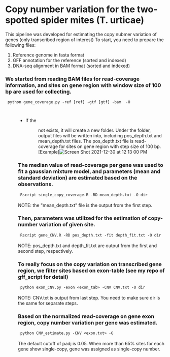 # Copy number variation for the two-spotted spider mites (T. urticae)

This pipeline was developed for estimating the copy nubmer variation of genes (only transcribed region of interest)
To start, you need to prepare the following files:
1. Reference genome in fasta format
2. GFF annotation for the reference (sorted and indexed)
3. DNA-seq alignment in BAM format (sorted and indexed)

### We started from reading BAM files for read-coverage information, and sites on gene region with window size of 100 bp are used for collecting. 
<code> python gene_coverage.py -ref [ref] -gtf [gtf] -bam <bam> -O <dir> </code>
- If the <dir> not exists, it will create a new folder. Under the folder, output files will be written into, including pos_depth.txt and mean_depth.txt files. The pos_depth.txt file is read-coverage for sites on gene region with step size of 100 bp. [Example]![Screen Shot 2021-12-30 at 12 13 00 PM](https://user-images.githubusercontent.com/63678158/147781629-e1a2d72b-6672-4304-9a55-a79423ea243c.png)

### The median value of read-coverage per gene was used to fit a gaussian mixture model, and parameters (mean and standard deviation) are estimated based on the observations. 
<code> Rscript single_copy_coverage.R -RD mean_depth.txt -O dir </code> <br>
NOTE: the "mean_depth.txt" file is the output from the first step.
### Then, parameters was utilized for the estimation of copy-number variation of given site. 
<code> Rscript gene_CNV.R -RD pos_depth.txt -fit depth_fit.txt -O dir </code> <br>
NOTE: pos_depth.txt and depth_fit.txt are output from the first and second step, respectively. 
### To really focus on the copy variation on transcribed gene region, we filter sites based on exon-table (see my repo of gff_script for detail)
<code> python exon_CNV.py -exon <exon_tab> -CNV CNV.txt -O dir </code> <br>
NOTE: CNV.txt is output from last step. You need to make sure dir is the same for separate steps. 
### Based on the normalized read-coverage on gene exon region, copy number variation per gene was estimated. 
<code> python CNV_estimate.py -CNV <exon.txt> -O <output> </code> <br>
The default cutoff of padj is 0.05. When more than 65% sites for each gene show single-copy, gene was assigned as single-copy number. <br>  
